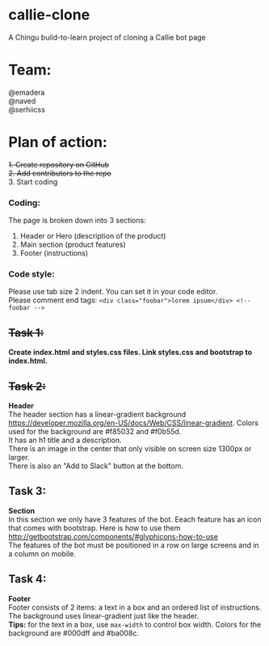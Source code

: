 # callie-clone
A Chingu build-to-learn project of cloning a Callie bot page

# Team:
@emadera
<br>
@naved
<br>
@serhiicss

# Plan of action:
~~1. Create repository on GitHub~~
<br>
~~2. Add contributors to the repo~~
<br>
3. Start coding

### Coding:
The page is broken down into 3 sections:
<br>
1. Header or Hero (description of the product)<br>
2. Main section (product features)<br>
3. Footer (instructions)<br>

### Code style:
Please use tab size 2 indent. You can set it in your code editor.
<br>
Please comment end tags: 
`<div class="foobar">lorem ipsum</div> <!-- foobar -->`

## ~~Task 1:~~
**Create index.html and styles.css files. Link styles.css and bootstrap to index.html.**

## ~~Task 2:~~
**Header**
<br>
The header section has a  linear-gradient background https://developer.mozilla.org/en-US/docs/Web/CSS/linear-gradient. Colors used for the background are #f85032 and #f0b55d.
<br>
It has an h1 title and a description.
<br>
There is an image in the center that only visible on screen size 1300px or larger.
<br>
There is also an "Add to Slack" button at the bottom.
<br>

## Task 3:
**Section**
<br>
In this section we only have 3 features of the bot. Eeach feature has an icon that comes with bootstrap. Here is how to use them http://getbootstrap.com/components/#glyphicons-how-to-use
<br>
The features of the bot must be positioned in a row on large screens and in a column on mobile.

## Task 4:
**Footer**
<br>
Footer consists of 2 items: a text in a box and an ordered list of instructions. The background uses linear-gradient just like the header.
<br>
**Tips:** for the text in a box, use `max-width` to control box width. Colors for the background are #000dff and #ba008c.
